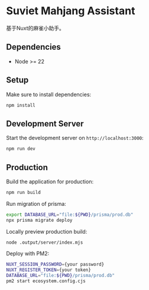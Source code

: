 # Suviet Mahjang Assistant

基于Nuxt的麻雀小助手。

## Dependencies

- Node >= 22

## Setup

Make sure to install dependencies:

```bash
npm install
```

## Development Server

Start the development server on `http://localhost:3000`:

```bash
npm run dev
```

## Production

Build the application for production:

```bash
npm run build
```

Run migration of prisma:

```bash
export DATABASE_URL="file:${PWD}/prisma/prod.db"
npx prisma migrate deploy
```

Locally preview production build:

```bash
node .output/server/index.mjs
```

Deploy with PM2:
```bash
NUXT_SESSION_PASSWORD={your password}
NUXT_REGISTER_TOKEN={your token}
DATABASE_URL="file:${PWD}/prisma/prod.db"
pm2 start ecosystem.config.cjs
```